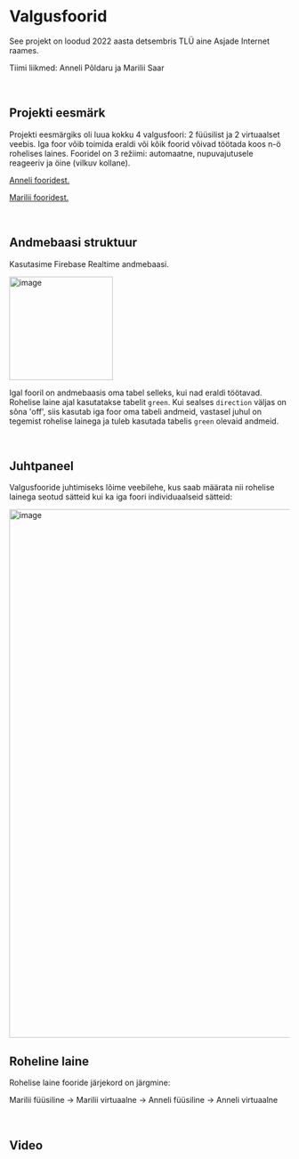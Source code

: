 # Valgusfoorid

See projekt on loodud 2022 aasta detsembris TLÜ aine Asjade Internet raames.

Tiimi liikmed: Anneli Põldaru ja Marilii Saar

<br >

## Projekti eesmärk
Projekti eesmärgiks oli luua kokku 4 valgusfoori: 2 füüsilist ja 2 virtuaalset veebis.
Iga foor võib toimida eraldi või kõik foorid võivad töötada koos n-ö rohelises laines.
Fooridel on 3 režiimi: automaatne, nupuvajutusele reageeriv ja öine (vilkuv kollane).

[Anneli fooridest.](https://github.com/Neniariel/trafficlights/blob/main/Anneli/README.md)

[Marilii fooridest.](https://github.com/Neniariel/trafficlights/blob/main/Marilii/README.md)

<br >

## Andmebaasi struktuur
Kasutasime Firebase Realtime andmebaasi.

<img width="186" alt="image" src="https://user-images.githubusercontent.com/42422684/208269110-8fa91b8b-1910-4727-be3a-0a54b1fe8e3d.png">

Igal fooril on andmebaasis oma tabel selleks, kui nad eraldi töötavad. Rohelise laine ajal kasutatakse tabelit `green`. Kui sealses `direction` väljas on sõna 'off',
siis kasutab iga foor oma tabeli andmeid, vastasel juhul on tegemist rohelise lainega ja tuleb kasutada tabelis `green` olevaid andmeid.

<br >

## Juhtpaneel
Valgusfooride juhtimiseks lõime veebilehe, kus saab määrata nii rohelise lainega seotud sätteid kui ka iga foori individuaalseid sätteid:

<img width="950" alt="image" src="https://user-images.githubusercontent.com/42422684/208269379-200dddf8-b68b-4d8d-ad3b-eb677fbe30a0.png">

<br >

## Roheline laine
Rohelise laine fooride järjekord on järgmine:

Marilii füüsiline -> Marilii virtuaalne -> Anneli füüsiline -> Anneli virtuaalne

<br >

## Video
